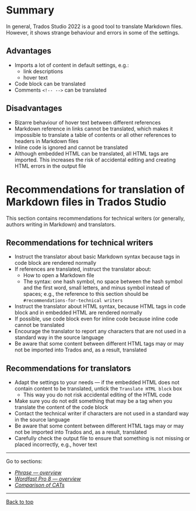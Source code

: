 # Summary

In general, Trados Studio 2022 is a good tool to translate Markdown files. However, it shows strange behaviour and errors in some of the settings.

## Advantages

- Imports a lot of content in default settings, e.g.:
	- link descriptions
	- hover text
- Code block can be translated
- Comments `<!-- -->` can be translated

## Disadvantages

- Bizarre behaviour of hover text between different references
- Markdown reference in links cannot be translated, which makes it impossible to translate a table of contents or all other references to headers in Markdown files
- Inline code is ignored and cannot be translated
- Although embedded HTML can be translated, all HTML tags are imported. This increases the risk of accidental editing and creating HTML errors in the output file

# Recommendations for translation of Markdown files in Trados Studio

This section contains recommendations for technical writers (or generally, authors writing in Markdown) and translators.

## Recommendations for technical writers

- Instruct the translator about basic Markdown syntax because tags in code block are rendered normally
- If references are translated, instruct the translator about:
	- How to open a Markdown file
	- The syntax: one hash symbol, no space between the hash symbol and the first word, small letters, and minus symbol instead of spaces; e.g., the reference to this section should be `#recommendations-for-technical writers`
- Instruct the translator about HTML syntax, because HTML tags in code block and in embedded HTML are rendered normally
- If possible, use code block even for inline code because inline code cannot be translated
- Encourage the translator to report any characters that are not used in a standard way in the source language
- Be aware that some content between different HTML tags may or may not be imported into Trados and, as a result, translated

## Recommendations for translators

- Adapt the settings to your needs — if the embedded HTML does not contain content to be translated, untick the `Translate HTML block` box
	- This way you do not risk accidental editing of the HTML code
- Make sure you do not edit something that may be a tag when you translate the content of the code block
- Contact the technical writer if characters are not <!-- aren't --> used in a standard way in the source language
- Be aware that some content between different HTML tags may or may not be imported into Trados and, as a result, translated
- Carefully check the output file to ensure that something is not missing or placed incorrectly, e.g., hover text


---

Go to sections:
- [*Phrase — overview*](phrase-00-overview.md)
- [*Wordfast Pro 8 — overview*](wordfast-00-overview.md)
- [*Comparison of CATs*](top-comparison.md)

---
[Back to top](#summary)
